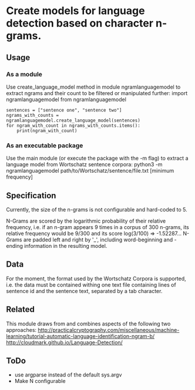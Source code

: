 # Create models for language detection based on character n-grams.

## Usage
### As a module
Use create_language_model method in module ngramlanguagemodel to extract ngrams and their count to be filtered or manipulated further:
    import ngramlanguagemodel from ngramlanguagemodel

    sentences = ["sentence one", "sentence two"]
    ngrams_with_counts = ngramlanguagemodel.create_language_model(sentences)
    for ngram_with_count in ngrams_with_counts.items():
        print(ngram_with_count)

### As an executable package
Use the main module (or execute the package with the -m flag) to extract a language model from Wortschatz sentence corpora:
    python3 -m ngramlanguagemodel path/to/Wortschatz/sentence/file.txt <language> \[minimum frequency\]

## Specification
Currently, the size of the n-grams is not configurable and hard-coded to 5.

N-Grams are scored by the logarithmic probability of their relative frequency, i.e. if an n-gram appears 9 times in a corpus of 300 n-grams, its relative frequency would be 9/300 and its score log(3/100) => -1.52287... N-Grams are padded left and right by '_', including word-beginning and -ending information in the resulting model.

## Data
For the moment, the format used by the Wortschatz Corpora is supported, i.e. the data must be contained withing one text file containing lines of sentence id and the sentence text, separated by a tab character.

## Related
This module draws from and combines aspects of the following two approaches:
http://practicalcryptography.com/miscellaneous/machine-learning/tutorial-automatic-language-identification-ngram-b/
http://cloudmark.github.io/Language-Detection/

## ToDo
- use argparse instead of the default sys.argv
- Make N configurable